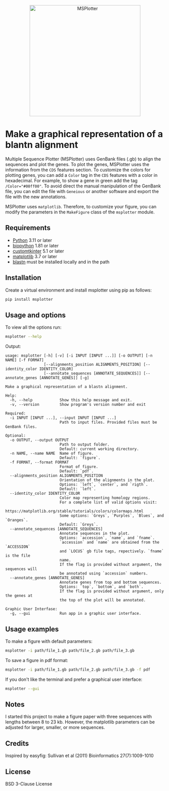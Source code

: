 <p align="center">
   <img src="./src/msp/images/logo.png" alt="MSPlotter" width="350">
</p>

# Make a graphical representation of a blantn alignment

Multiple Sequence Plotter (MSPlotter) uses GenBank files (.gb) to align the
sequences and plot the genes. To plot the genes, MSPlotter uses the information
from the `CDS` features section. To customize the colors for plotting genes,
you can add a `Color` tag in the `CDS` features with a color in hexadecimal.
For example, to show a gene in green add the tag `/Color="#00ff00"`. To avoid
direct the manual manipulation of the GenBank file, you can edit the file with
`Geneious` or another software and export the file with the new annotations.

MSPlotter uses `matplotlib`. Therefore, to customize your figure, you can
modify the parameters in the `MakeFigure` class of the `msplotter` module.

## Requirements

- [Python](https://www.python.org/) 3.11 or later
- [biopython](https://biopython.org/) 1.81 or later
- [customtkinter](https://customtkinter.tomschimansky.com/) 5.1 or later
- [matplotlib](https://matplotlib.org/) 3.7 or later
- [blastn](https://www.ncbi.nlm.nih.gov/books/NBK569861/) must be installed locally and in the path

## Installation

Create a virtual environment and install msplotter using pip as follows:

```bash
pip install msplotter
```

## Usage and options

To view all the options run:

```bash
msplotter --help
```

Output:

```console
usage: msplotter [-h] [-v] [-i INPUT [INPUT ...]] [-o OUTPUT] [-n NAME] [-f FORMAT]
                 [--alignments_position ALIGNMENTS_POSITION] [--identity_color IDENTITY_COLOR]
                 [--annotate_sequences [ANNOTATE_SEQUENCES]] [--annotate_genes [ANNOTATE_GENES]] [-g]

Make a graphical representation of a blastn alignment.

Help:
  -h, --help            Show this help message and exit.
  -v, --version         Show program's version number and exit

Required:
  -i INPUT [INPUT ...], --input INPUT [INPUT ...]
                        Path to input files. Provided files must be GenBank files.

Optional:
  -o OUTPUT, --output OUTPUT
                        Path to output folder.
                        Default: current working directory.
  -n NAME, --name NAME  Name of figure.
                        Default: `figure`.
  -f FORMAT, --format FORMAT
                        Format of figure.
                        Default: `pdf`.
  --alignments_position ALIGNMENTS_POSITION
                        Orientation of the alignments in the plot.
                        Options: `left`, `center`, and `rigth`.
                        Default: `left`.
  --identity_color IDENTITY_COLOR
                        Color map representing homology regions.
                        For a complete list of valid options visit:
                        https://matplotlib.org/stable/tutorials/colors/colormaps.html
                        Some options: `Greys`, `Purples`, `Blues`, and `Oranges`.
                        Default: `Greys`.
  --annotate_sequences [ANNOTATE_SEQUENCES]
                        Annotate sequences in the plot.
                        Options: `accession`, `name`, and `fname`.
                        `accession` and `name` are obtained from the `ACCESSION`
                        and `LOCUS` gb file tags, repectively. `fname` is the file
                        name.
                        If the flag is provided without argument, the sequences will
                        be annotated using `accession` numbers.
  --annotate_genes [ANNOTATE_GENES]
                        Annotate genes from top and bottom sequences.
                        Options: `top`, `bottom`, and `both`.
                        If the flag is provided without argument, only the genes at
                        the top of the plot will be annotated.

Graphic User Interfase:
  -g, --gui             Run app in a graphic user interface.
```

## Usage examples

To make a figure with default parameters:

```bash
msplotter -i path/file_1.gb path/file_2.gb path/file_3.gb
```

To save a figure in pdf format:

```bash
msplotter -i path/file_1.gb path/file_2.gb path/file_3.gb -f pdf
```

If you don't like the terminal and prefer a graphical user interface:

```bash
msplotter --gui
```

## Notes

I started this project to make a figure paper with three sequences with lengths
between 8 to 23 kb. However, the matplotlib parameters can be adjusted for
larger, smaller, or more sequences.

## Credits

Inspired by easyfig: Sullivan et al (2011) Bioinformatics 27(7):1009-1010

## License

BSD 3-Clause License
